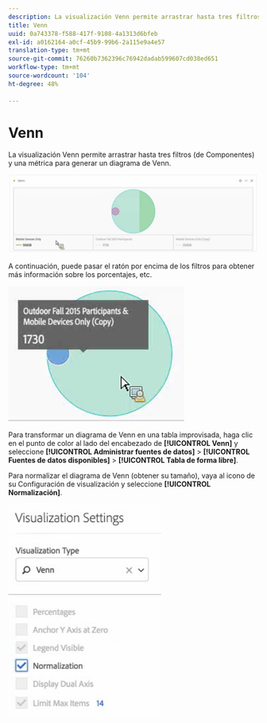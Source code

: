 ```yaml
---
description: La visualización Venn permite arrastrar hasta tres filtros (de Componentes) y una métrica para generar un diagrama de Venn.
title: Venn
uuid: 0a743378-f588-417f-9108-4a1313d6bfeb
exl-id: a0162164-a0cf-45b9-99b6-2a115e9a4e57
translation-type: tm+mt
source-git-commit: 76260b7362396c76942dadab599607cd038ed651
workflow-type: tm+mt
source-wordcount: '104'
ht-degree: 48%

---
```


# Venn

La visualización Venn permite arrastrar hasta tres filtros (de Componentes) y una métrica para generar un diagrama de Venn.

![](assets/venn.png)

A continuación, puede pasar el ratón por encima de los filtros para obtener más información sobre los porcentajes, etc.

![](assets/venn_hover.png)

Para transformar un diagrama de Venn en una tabla improvisada, haga clic en el punto de color al lado del encabezado de **[!UICONTROL Venn]** y seleccione **[!UICONTROL Administrar fuentes de datos]** > **[!UICONTROL Fuentes de datos disponibles]** > **[!UICONTROL Tabla de forma libre]**.

Para normalizar el diagrama de Venn (obtener su tamaño), vaya al icono de su Configuración de visualización y seleccione **[!UICONTROL Normalización]**.

![](assets/normalization.png)
